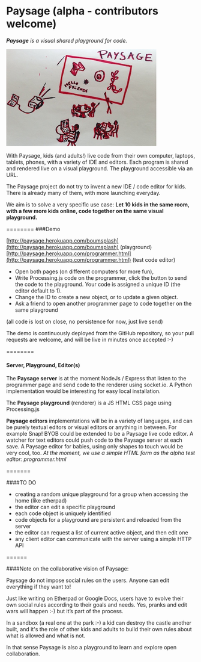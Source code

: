 Paysage (alpha - contributors welcome)
=======
***Paysage*** *is a visual shared playground for code.* 

![image](paysage-mood-sketch.jpg)

With Paysage, kids (and adults!) live code from their own computer, laptops, tablets, phones, with a variety of IDE and editors. Each program is shared and rendered live on a visual playground. The playground accessible via an URL.

The Paysage project do not try to invent a new IDE / code editor for kids. There is already many of them, with more launching everyday.

We aim is to solve a very specific use case: 
**Let 10 kids in the same room, with a few more kids online, code together on the same visual playground.**

========
###Demo

[http://paysage.herokuapp.com/boumsplash](http://paysage.herokuapp.com/boumsplash) (playground)  
[http://paysage.herokuapp.com/programmer.html](http://paysage.herokuapp.com/programmer.html) (test code editor) 

- Open both pages (on different computers for more fun), 
- Write Processing.js code on the programmer, click the button to send the code to the playground. Your code is assigned a unique ID (the editor default to 1).
- Change the ID to create a new object, or to update a given object.
- Ask a friend to open another programmer page to code together on the same playground 

(all code is lost on close, no persistence for now, just live send)

The demo is continuously deployed from the GitHub repository, so your pull requests are welcome, and will be live in minutes once accepted :-)

========
#### Server, Playground, Editor(s)
The **Paysage server** is at the moment NodeJs / Express that listen to the programmer page and send code to the renderer using socket.io.
A Python implementation would be interesting for easy local installation.

The **Paysage playground** (renderer) is a JS HTML CSS page using Processing.js

**Paysage editors** implementations will be in a variety of languages, and can be purely textual editors or visual editors or anything in between. For example Snap! BYOB could be extended to be a Paysage live code editor.  A watcher for text editors could push code to the Paysage server at each save. A Paysage editor for babies, using only shapes to touch would be very cool, too. *At the moment, we use a simple HTML form as the alpha test editor: programmer.html*

=======

####TO DO

- creating a random unique playground for a group when accessing the home (like etherpad)
- the editor can edit a specific playground
- each code object is uniquely identified
- code objects for a playground are persistent and reloaded from the server
- the editor can request a list of current active object, and then edit one
- any client editor can communicate with the server using a simple HTTP API 

======

####Note on the collaborative vision of Paysage:

Paysage do not impose social rules on the users. Anyone can edit everything if they want to! 

Just like writing on Etherpad or Google Docs, users have to evolve their own social rules according to their goals and needs. Yes, pranks and edit wars will happen :-) but it’s part of the process. 

In a sandbox (a real one at the park :-) a kid can destroy the castle another built, and it's the role of other kids and adults to build their own rules about what is allowed and what is not.

In that sense Paysage is also a playground to learn and explore open collaboration.



